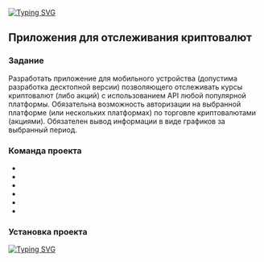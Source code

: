 <a href="https://git.io/typing-svg"><img src="https://readme-typing-svg.demolab.com?font=Courier+Prime+&weight=700&size=50&pause=1000&color=005F55&center=true&vCenter=true&multiline=true&random=false&width=435&height=90&lines=Crypto" alt="Typing SVG" /></a>

<h2>Приложения для отслеживания криптовалют </h2>

<h3>Задание</h3>

Разработать приложение для мобильного устройства (допустима
разработка десктопной версии) позволяющего отслеживать курсы
криптовалют (либо акций) с использованием API любой популярной
платформы. Обязательна возможность авторизации на выбранной
платформе (или нескольких платформах) по торговле криптовалютами
(акциями). Обязателен вывод информации в виде графиков за
выбранный период.

<h3>Команда проекта</h3>

- 
- 
- 
- 
- 
- 

<h3>Установка проекта</h3>

<a href="https://git.io/typing-svg"><img src="https://readme-typing-svg.demolab.com?font=Fira+Code&pause=1000&color=005F0F&background=000000&vCenter=true&multiline=true&repeat=false&random=false&width=435&height=90&lines=composer+install;npm+install;php+artisan+key%3Agenerate" alt="Typing SVG" /></a>

